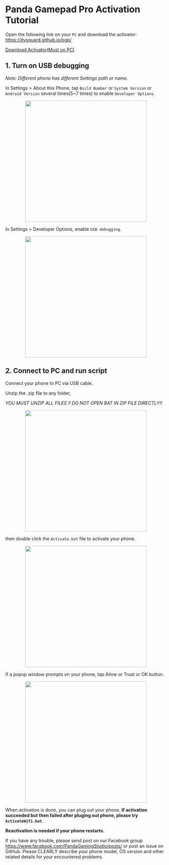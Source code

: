 Panda Gamepad Pro Activation Tutorial
========================

Open the following link on your `PC` and download the activator:
<https://dysquard.github.io/pgp/>

<p align="left">
<a href="https://github.com/dysquard/pgp/releases/download/102/GamepadPro.Active.Tool.zip">  Download Activator(Must on PC)
  </a>
</p>


## 1. Turn on USB debugging

  *Note: Different phone has different Settings path or name.*

  In Settings > About this Phone, tap `Build Number` or `System Version` or `Android Version` several times(5~7 times) to enable `Developer Options`.
<p align="center">
    <img src="https://raw.githubusercontent.com/dysquard/pgp/master/1.png"  width="380">
</p>


  In Settings > Developer Options, enable `USB debugging`.
<p align="center">
    <img src="https://raw.githubusercontent.com/dysquard/pgp/master/2.png"  width="380">
</p>



## 2. Connect to PC and run script
  Connect your phone to PC via USB cable.

  Unzip the .zip file to any folder,

  
 *YOU MUST UNZIP ALL FILES !! DO NOT OPEN BAT IN ZIP FILE DIRECTLY!!*

  
  <p align="center">
    <img src="https://raw.githubusercontent.com/dysquard/pgp/master/extract.png"  width="380">
</p>


  then double click the `Activate.bat` file to activate your phone.
<p align="center">
    <img src="https://raw.githubusercontent.com/dysquard/pgp/master/4.png"  width="380">
</p>

  If a popup window prompts on your phone, tap Allow or Trust or OK button.
<p align="center">
    <img src="https://raw.githubusercontent.com/dysquard/pgp/master/3.png"  width="380">
</p>


  When activation is done, you can plug out your phone. **If activation succeeded but then failed after pluging out phone, please try `ActivateWifi.bat`**.

  **Reactivation is needed if your phone restarts.**
  
  
 If you have any trouble, please send post on our Facebook group <https://www.facebook.com/PandaGamingStudio/posts/> or post an issue on GitHub.
 Please CLEARLY describe your phone model, OS version and other related details for your encountered problems.
